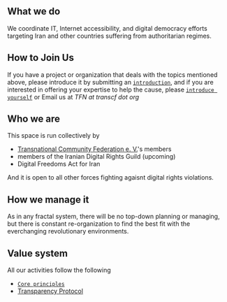 ## What we do  
We coordinate IT, Internet accessibility, and digital democracy efforts targeting Iran and other countries suffering from authoritarian regimes.

## How to Join Us
If you have a project or organization that deals with the topics mentioned above, please introduce it by submitting an [`introduction`](https://github.com/tcfev/task-force-nika/issues/new?assignees=&labels=Introduction&template=intorduce-your-organization-project.md&title=Project%2FOrganization+Introduction), and if you are interested in offering your expertise to help the cause, please [`introduce yourself`](https://github.com/tcfev/task-force-nika/discussions/2) or Email us at *TFN at transcf dot org*

## Who we are
This space is run collectively by 
- [Transnational Community Federation e. V.](https://transcf.org)'s members
- members of the Iranian Digital Rights Guild (upcoming)
- Digital Freedoms Act for Iran   

And it is open to all other forces fighting agaisnt digital rights violations.


## How we manage it
As in any fractal system, there will be no top-down planning or managing, but there is constant re-organization to find the best fit with the everchanging revolutionary environments.


## Value system
All our activities follow the following 

- [`Core principles`](../assets/official-docs)
- [Transparency Protocol](https://github.com/tcfev/task-force-nika/blob/main/assets/Protocols/transparency-protocol.md) 
